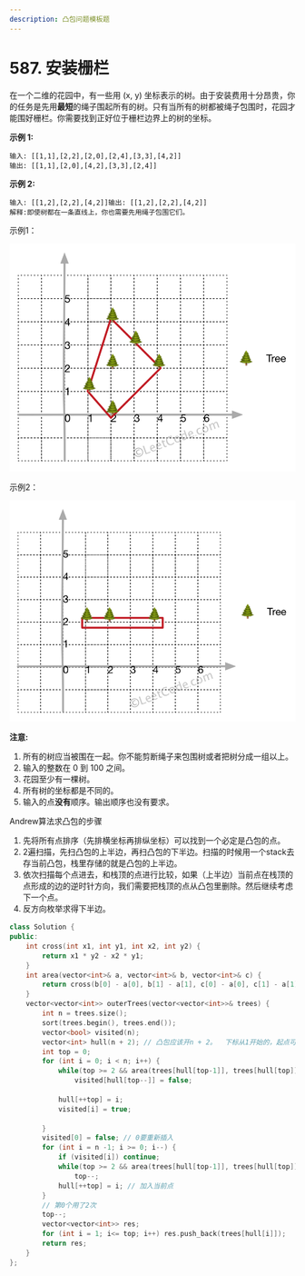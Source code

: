 ```yaml
---
description: 凸包问题模板题
---
```


# 587. 安装栅栏

在一个二维的花园中，有一些用 (x, y) 坐标表示的树。由于安装费用十分昂贵，你的任务是先用**最短**的绳子围起所有的树。只有当所有的树都被绳子包围时，花园才能围好栅栏。你需要找到正好位于栅栏边界上的树的坐标。

**示例 1:**

```
输入: [[1,1],[2,2],[2,0],[2,4],[3,3],[4,2]]
输出: [[1,1],[2,0],[4,2],[3,3],[2,4]]
```

**示例 2:**

```
输入: [[1,2],[2,2],[4,2]]输出: [[1,2],[2,2],[4,2]]
解释:​即使树都在一条直线上，你也需要先用绳子包围它们。
```

示例1：

![](<../../.gitbook/assets/image (5).png>)

示例2：

![](<../../.gitbook/assets/image (6).png>)



**注意:**

1. 所有的树应当被围在一起。你不能剪断绳子来包围树或者把树分成一组以上。
2. 输入的整数在 0 到 100 之间。
3. 花园至少有一棵树。
4. 所有树的坐标都是不同的。
5. 输入的点**没有**顺序。输出顺序也没有要求。

Andrew算法求凸包的步骤

1. 先将所有点排序（先排横坐标再排纵坐标）可以找到一个必定是凸包的点。
2. 2遍扫描，先扫凸包的上半边，再扫凸包的下半边。扫描的时候用一个stack去存当前凸包，栈里存储的就是凸包的上半边。
3. 依次扫描每个点进去，和栈顶的点进行比较，如果（上半边）当前点在栈顶的点形成的边的逆时针方向，我们需要把栈顶的点从凸包里删除。然后继续考虑下一个点。
4. 反方向枚举求得下半边。

```cpp
class Solution {
public:
    int cross(int x1, int y1, int x2, int y2) {
        return x1 * y2 - x2 * y1;
    }
    int area(vector<int>& a, vector<int>& b, vector<int>& c) {
        return cross(b[0] - a[0], b[1] - a[1], c[0] - a[0], c[1] - a[1]);
    }
    vector<vector<int>> outerTrees(vector<vector<int>>& trees) {
        int n = trees.size();
        sort(trees.begin(), trees.end());
        vector<bool> visited(n);
        vector<int> hull(n + 2); // 凸包应该开n + 2。  下标从1开始的，起点可能会被加2次。 [1:n+2]
        int top = 0;
        for (int i = 0; i < n; i++) {
            while(top >= 2 && area(trees[hull[top-1]], trees[hull[top]], trees[i]) > 0) // 注意顺序 只能删除严格大于0的情况
                visited[hull[top--]] = false;
            
            hull[++top] = i;
            visited[i] = true;

        }
        visited[0] = false; // 0要重新插入
        for (int i = n -1; i >= 0; i--) {
            if (visited[i]) continue;
            while(top >= 2 && area(trees[hull[top-1]], trees[hull[top]], trees[i]) > 0) // 注意顺序 只能删除严格大于0的情况
                top--;
            hull[++top] = i; // 加入当前点
        }
        // 第0个用了2次
        top--;
        vector<vector<int>> res;
        for (int i = 1; i<= top; i++) res.push_back(trees[hull[i]]);
        return res;
    }
};    
```
